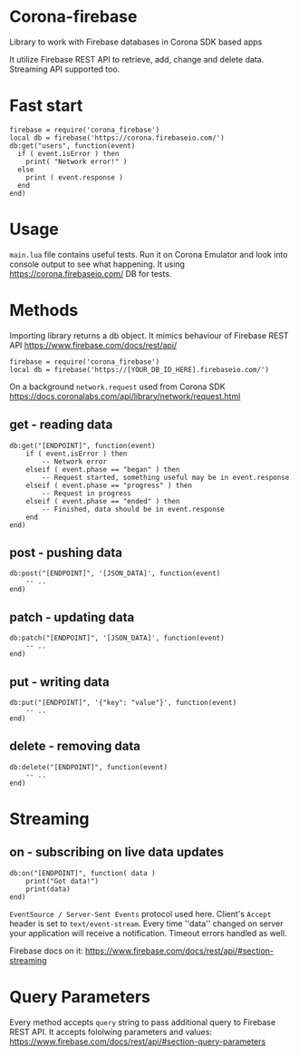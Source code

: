 # Corona-firebase

Library to work with Firebase databases in Corona SDK based apps

It utilize Firebase REST API to retrieve, add, change and delete data.
Streaming API supported too.

# Fast start

    firebase = require('corona_firebase')
    local db = firebase('https://corona.firebaseio.com/')
    db:get("users", function(event)
      if ( event.isError ) then
        print( "Network error!" )
      else
        print ( event.response )
      end
    end)

# Usage

``main.lua`` file contains useful tests. Run it on Corona Emulator and look
into console output to see what happening. It using https://corona.firebaseio.com/ DB for tests.


# Methods

Importing library returns a db object. It mimics behaviour of Firebase REST API https://www.firebase.com/docs/rest/api/

    firebase = require('corona_firebase')
    local db = firebase('https://[YOUR_DB_ID_HERE].firebaseio.com/')

On a background ``network.request`` used from Corona SDK https://docs.coronalabs.com/api/library/network/request.html

## get - reading data

    db:get("[ENDPOINT]", function(event)
    	if ( event.isError ) then
            -- Network error
        elseif ( event.phase == "began" ) then
            -- Request started, something useful may be in event.response
        elseif ( event.phase == "progress" ) then
            -- Request in progress
        elseif ( event.phase == "ended" ) then
            -- Finished, data should be in event.response
        end
    end)

## post - pushing data

    db:post("[ENDPOINT]", '[JSON_DATA]', function(event)
        -- ..
    end)

## patch - updating data

    db:patch("[ENDPOINT]", '[JSON_DATA]', function(event)
        -- ..
    end)

## put - writing data

    db:put("[ENDPOINT]", '{"key": "value"}', function(event)
    	-- ..
    end)

## delete - removing data

    db:delete("[ENDPOINT]", function(event)
    	-- ..
    end)

# Streaming

## on - subscribing on live data updates

    db:on("[ENDPOINT]", function( data )
        print("Got data!")
        print(data)
    end)

``EventSource / Server-Sent Events`` protocol used here. Client's ``Accept`` header is set to ``text/event-stream``. Every time ''data'' changed on server your application will receive a
notification. Timeout errors handled as well.

Firebase docs on it: https://www.firebase.com/docs/rest/api/#section-streaming

# Query Parameters

Every method accepts ``query`` string to pass additional query to Firebase REST API.
It accepts fololwing parameters and values: https://www.firebase.com/docs/rest/api/#section-query-parameters